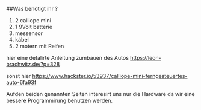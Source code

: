 ##Was benötigt ihr ?

1. 2 calliope mini
1. 1 9Volt batterie
1. messensor 
1. käbel
1. 2 motern mit Reifen

 hier eine detalirte Anleitung zumbauen des
  Autos https://leon-brachwitz.de/?p=328
  
sonst hier https://www.hackster.io/53937/calliope-mini-ferngesteuertes-auto-6fa93f
  
  Aufden beiden genannten Seiten interesirt uns nur die Hardware da wir eine bessere 
  Programmirung benutzen werden.
  
  
  
  
  